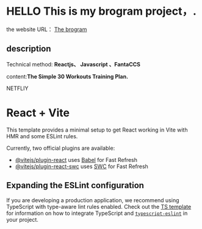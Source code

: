 <div>
<h1>HELLO This is my brogram project，. </h1>
<p>the website URL：
<a href='https://alexisbrogram-plan.netlify.app'/>The brogram</a>
</p>
</div>

<div>
<h2>description</h2>
<p>Technical method: <b>Reactjs、 Javascript 、FantaCCS</b></p>
<p>content:<strong>The Simple 30 Workouts Training Plan.</strong></p>
<p><deploy: <b>NETFLIY</b></p>
</div>


# React + Vite

This template provides a minimal setup to get React working in Vite with HMR and some ESLint rules.

Currently, two official plugins are available:

- [@vitejs/plugin-react](https://github.com/vitejs/vite-plugin-react/blob/main/packages/plugin-react) uses [Babel](https://babeljs.io/) for Fast Refresh
- [@vitejs/plugin-react-swc](https://github.com/vitejs/vite-plugin-react/blob/main/packages/plugin-react-swc) uses [SWC](https://swc.rs/) for Fast Refresh

## Expanding the ESLint configuration

If you are developing a production application, we recommend using TypeScript with type-aware lint rules enabled. Check out the [TS template](https://github.com/vitejs/vite/tree/main/packages/create-vite/template-react-ts) for information on how to integrate TypeScript and [`typescript-eslint`](https://typescript-eslint.io) in your project.
